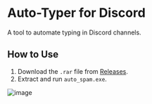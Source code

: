 # Auto-Typer for Discord

A tool to automate typing in Discord channels.

## How to Use
1. Download the `.rar` file from [Releases](#).
2. Extract and run `auto_spam.exe`.



![image](https://github.com/user-attachments/assets/0e0aaee0-912d-480d-b73a-36d2a2ff201b)

